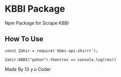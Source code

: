# KBBI Package
Npm Package for Scrape KBBI

## How To Use

```
const Zahir = require('kbbi-api-zhirrr');

Zahir.KBBI("pohon").then(res => console.log(res))

```

Made By 13 y.o Coder
